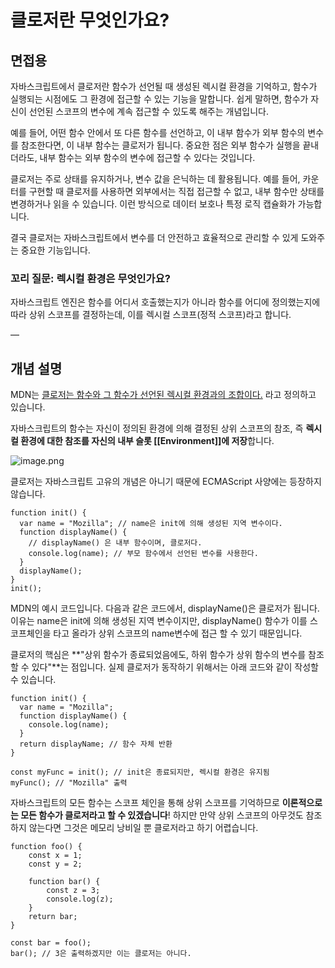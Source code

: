 # 클로저란 무엇인가요?

## 면접용

자바스크립트에서 클로저란 함수가 선언될 때 생성된 렉시컬 환경을 기억하고, 함수가 실행되는 시점에도 그 환경에 접근할 수 있는 기능을 말합니다. 쉽게 말하면, 함수가 자신이 선언된 스코프의 변수에 계속 접근할 수 있도록 해주는 개념입니다.

예를 들어, 어떤 함수 안에서 또 다른 함수를 선언하고, 이 내부 함수가 외부 함수의 변수를 참조한다면, 이 내부 함수는 클로저가 됩니다. 중요한 점은 외부 함수가 실행을 끝내더라도, 내부 함수는 외부 함수의 변수에 접근할 수 있다는 것입니다.

클로저는 주로 상태를 유지하거나, 변수 값을 은닉하는 데 활용됩니다. 예를 들어, 카운터를 구현할 때 클로저를 사용하면 외부에서는 직접 접근할 수 없고, 내부 함수만 상태를 변경하거나 읽을 수 있습니다. 이런 방식으로 데이터 보호나 특정 로직 캡슐화가 가능합니다.

결국 클로저는 자바스크립트에서 변수를 더 안전하고 효율적으로 관리할 수 있게 도와주는 중요한 기능입니다.

### 꼬리 질문: 렉시컬 환경은 무엇인가요?

자바스크립트 엔진은 함수를 어디서 호출했는지가 아니라 함수를 어디에 정의했는지에 따라 상위 스코프를 결정하는데, 이를 렉시컬 스코프(정적 스코프)라고 합니다.

— 

## 개념 설명

MDN는 [클로저는 함수와 그 함수가 선언된 렉시컬 환경과의 조합이다.](https://developer.mozilla.org/ko/docs/Web/JavaScript/Closures) 라고 정의하고 있습니다.

자바스크립트의 함수는 자신이 정의된 환경에 의해 결정된 상위 스코프의 참조, 즉 **렉시컬 환경에 대한 참조를 자신의 내부 슬롯 [[Environment]]에 저장**합니다.

![image.png](https://prod-files-secure.s3.us-west-2.amazonaws.com/087c43ba-fb8a-4762-ac1b-80cb8778ee1c/ce595500-6faa-4f8f-9e78-b6428eb72afd/image.png)

클로저는 자바스크립트 고유의 개념은 아니기 때문에 ECMAScript 사양에는 등장하지 않습니다.

```tsx
function init() {
  var name = "Mozilla"; // name은 init에 의해 생성된 지역 변수이다.
  function displayName() {
    // displayName() 은 내부 함수이며, 클로저다.
    console.log(name); // 부모 함수에서 선언된 변수를 사용한다.
  }
  displayName();
}
init();
```

MDN의 예시 코드입니다. 다음과 같은 코드에서, displayName()은 클로저가 됩니다. 이유는 name은 init에 의해 생성된 지역 변수이지만, displayName() 함수가 이를 스코프체인을 타고 올라가 상위 스코프의 name변수에 접근 할 수 있기 때문입니다.

클로저의 핵심은 **"상위 함수가 종료되었음에도, 하위 함수가 상위 함수의 변수를 참조할 수 있다"**는 점입니다. 실제 클로저가 동작하기 위해서는 아래 코드와 같이 작성할 수 있습니다.

```tsx
function init() {
  var name = "Mozilla";
  function displayName() {
    console.log(name);
  }
  return displayName; // 함수 자체 반환
}

const myFunc = init(); // init은 종료되지만, 렉시컬 환경은 유지됨
myFunc(); // "Mozilla" 출력
```

자바스크립트의 모든 함수는 스코프 체인을 통해 상위 스코프를 기억하므로 **이론적으로는 모든 함수가 클로저라고 할 수 있겠습니다**! 하지만 만약 상위 스코프의 아무것도 참조하지 않는다면 그것은 메모리 낭비일 뿐 클로저라고 하기 어렵습니다.

```tsx
function foo() {
	const x = 1;
	const y = 2;
	
	function bar() {
		const z = 3;
		console.log(z);
	}
	return bar;
}

const bar = foo();
bar(); // 3은 출력하겠지만 이는 클로저는 아니다.
```

<br/>